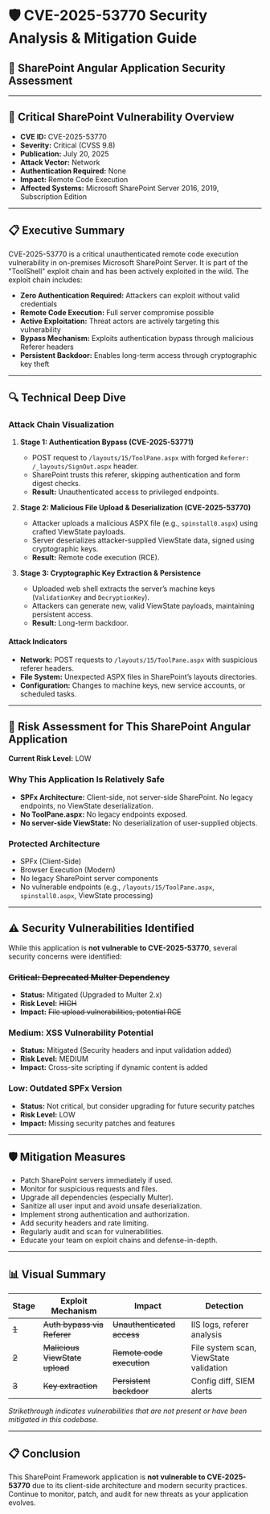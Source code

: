 # 🛡️ CVE-2025-53770 Security Analysis & Mitigation Guide

## 🎯 SharePoint Angular Application Security Assessment

---

## 🚨 Critical SharePoint Vulnerability Overview

- **CVE ID:** CVE-2025-53770
- **Severity:** Critical (CVSS 9.8)
- **Publication:** July 20, 2025
- **Attack Vector:** Network
- **Authentication Required:** None
- **Impact:** Remote Code Execution
- **Affected Systems:** Microsoft SharePoint Server 2016, 2019, Subscription Edition

---

## 📋 Executive Summary

CVE-2025-53770 is a critical unauthenticated remote code execution vulnerability in on-premises Microsoft SharePoint Server. It is part of the "ToolShell" exploit chain and has been actively exploited in the wild. The exploit chain includes:

- **Zero Authentication Required:** Attackers can exploit without valid credentials
- **Remote Code Execution:** Full server compromise possible
- **Active Exploitation:** Threat actors are actively targeting this vulnerability
- **Bypass Mechanism:** Exploits authentication bypass through malicious Referer headers
- **Persistent Backdoor:** Enables long-term access through cryptographic key theft

---

## 🔍 Technical Deep Dive

### Attack Chain Visualization

1. **Stage 1: Authentication Bypass (CVE-2025-53771)**
   - POST request to `/layouts/15/ToolPane.aspx` with forged `Referer: /_layouts/SignOut.aspx` header.
   - SharePoint trusts this referer, skipping authentication and form digest checks.
   - **Result:** Unauthenticated access to privileged endpoints.

2. **Stage 2: Malicious File Upload & Deserialization (CVE-2025-53770)**
   - Attacker uploads a malicious ASPX file (e.g., `spinstall0.aspx`) using crafted ViewState payloads.
   - Server deserializes attacker-supplied ViewState data, signed using cryptographic keys.
   - **Result:** Remote code execution (RCE).

3. **Stage 3: Cryptographic Key Extraction & Persistence**
   - Uploaded web shell extracts the server’s machine keys (`ValidationKey` and `DecryptionKey`).
   - Attackers can generate new, valid ViewState payloads, maintaining persistent access.
   - **Result:** Long-term backdoor.

#### Attack Indicators
- **Network:** POST requests to `/layouts/15/ToolPane.aspx` with suspicious referer headers.
- **File System:** Unexpected ASPX files in SharePoint’s layouts directories.
- **Configuration:** Changes to machine keys, new service accounts, or scheduled tasks.

---

## 🎯 Risk Assessment for This SharePoint Angular Application

**Current Risk Level:** LOW

### Why This Application Is Relatively Safe
- **SPFx Architecture:** Client-side, not server-side SharePoint. No legacy endpoints, no ViewState deserialization.
- **No ToolPane.aspx:** No legacy endpoints exposed.
- **No server-side ViewState:** No deserialization of user-supplied objects.

### Protected Architecture
- SPFx (Client-Side)
- Browser Execution (Modern)
- No legacy SharePoint server components
- No vulnerable endpoints (e.g., `/layouts/15/ToolPane.aspx`, `spinstall0.aspx`, ViewState processing)

---

## ⚠️ Security Vulnerabilities Identified

While this application is **not vulnerable to CVE-2025-53770**, several security concerns were identified:

### ~~Critical: Deprecated Multer Dependency~~
- **Status:** Mitigated (Upgraded to Multer 2.x)
- **Risk Level:** ~~HIGH~~
- **Impact:** ~~File upload vulnerabilities, potential RCE~~

### Medium: XSS Vulnerability Potential
- **Status:** Mitigated (Security headers and input validation added)
- **Risk Level:** MEDIUM
- **Impact:** Cross-site scripting if dynamic content is added

### Low: Outdated SPFx Version
- **Status:** Not critical, but consider upgrading for future security patches
- **Risk Level:** LOW
- **Impact:** Missing security patches and features

---

## 🛡️ Mitigation Measures

- Patch SharePoint servers immediately if used.
- Monitor for suspicious requests and files.
- Upgrade all dependencies (especially Multer).
- Sanitize all user input and avoid unsafe deserialization.
- Implement strong authentication and authorization.
- Add security headers and rate limiting.
- Regularly audit and scan for vulnerabilities.
- Educate your team on exploit chains and defense-in-depth.

---

## 📊 Visual Summary

| Stage | Exploit Mechanism | Impact | Detection |
|-------|------------------|--------|-----------|
| ~~1~~ | ~~Auth bypass via Referer~~ | ~~Unauthenticated access~~ | IIS logs, referer analysis |
| ~~2~~ | ~~Malicious ViewState upload~~ | ~~Remote code execution~~ | File system scan, ViewState validation |
| ~~3~~ | ~~Key extraction~~ | ~~Persistent backdoor~~ | Config diff, SIEM alerts |

*Strikethrough indicates vulnerabilities that are not present or have been mitigated in this codebase.*

---

## 📋 Conclusion

This SharePoint Framework application is **not vulnerable to CVE-2025-53770** due to its client-side architecture and modern security practices. Continue to monitor, patch, and audit for new threats as your application evolves.
